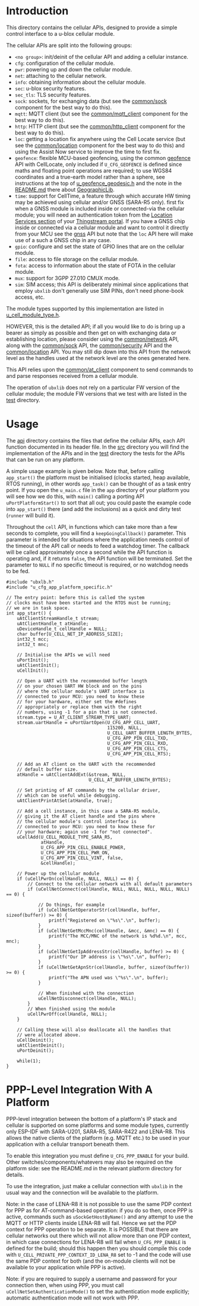 # Introduction
This directory contains the cellular APIs, designed to provide a simple control interface to a u-blox cellular module.

The cellular APIs are split into the following groups:

- `<no group>`: init/deinit of the cellular API and adding a cellular instance.
- `cfg`: configuration of the cellular module.
- `pwr`: powering up and down the cellular module.
- `net`: attaching to the cellular network.
- `info`: obtaining information about the cellular module.
- `sec`: u-blox security features.
- `sec_tls`: TLS security features.
- `sock`: sockets, for exchanging data (but see the [common/sock](/common/sock) component for the best way to do this).
- `mqtt`: MQTT client (but see the [common/mqtt_client](/common/mqtt_client) component for the best way to do this).
- `http`: HTTP client  (but see the [common/http_client](/common/http_client) component for the best way to do this).
- `loc`: getting a location fix anywhere using the Cell Locate service (but see the [common/location](/common/location) component for the best way to do this) and using the Assist Now service to improve the time to first fix.
- `geofence`: flexible MCU-based geofencing, using the common [geofence](/common/geofence/api/u_geofence.h) API with CellLocate, only included if `U_CFG_GEOFENCE` is defined since maths and floating point operations are required; to use WGS84 coordinates and a true-earth model rather than a sphere, see instructions at the top of [u_geofence_geodesic.h](/common/geofence/api/u_geofence_geodesic.h) and the note in the [README.md](/common/geofence) there about [GeographicLib](https://github.com/geographiclib).
- `time`: support for CellTime, a feature through which accurate HW timing may be achieved using cellular and/or GNSS (SARA-R5 only).
first fix when a GNSS module is included inside or connected-via the cellular module; you will need an authentication token from the [Location Services section](https://portal.thingstream.io/app/location-services) of your [Thingstream portal](https://portal.thingstream.io/app/dashboard). If you have a GNSS chip inside or connected via a cellular module and want to control it directly from your MCU see the [gnss](/gnss) API but note that the `loc` API here will make use of a such a GNSS chip in any case.
- `gpio`: configure and set the state of GPIO lines that are on the cellular module.
- `file`: access to file storage on the cellular module.
- `fota`: access to information about the state of FOTA in the cellular module.
- `mux`: support for 3GPP 27.010 CMUX mode.
- `sim`: SIM access; this API is deliberately minimal since applications that employ `ubxlib` don't generally use SIM PINs, don't need phone-book access, etc.

The module types supported by this implementation are listed in [u_cell_module_type.h](api/u_cell_module_type.h).

HOWEVER, this is the detailed API; if all you would like to do is bring up a bearer as simply as possible and then get on with exchanging data or establishing location, please consider using the [common/network](/common/network) API, along with the [common/sock](/common/sock) API, the [common/security](/common/security) API and the [common/location](/common/location) API.  You may still dip down into this API from the network level as the handles used at the network level are the ones generated here.

This API relies upon the [common/at_client](/common/at_client) component to send commands to and parse responses received from a cellular module.

The operation of `ubxlib` does not rely on a particular FW version of the cellular module; the module FW versions that we test with are listed in the [test](test) directory.

# Usage
The [api](api) directory contains the files that define the cellular APIs, each API function documented in its header file.  In the [src](src) directory you will find the implementation of the APIs and in the [test](test) directory the tests for the APIs that can be run on any platform.

A simple usage example is given below.  Note that, before calling `app_start()` the platform must be initialised (clocks started, heap available, RTOS running), in other words `app_task()` can be thought of as a task entry point.  If you open the `u_main.c` file in the `app` directory of your platform you will see how we do this, with `main()` calling a porting API `uPortPlatformStart()` to sort that all out; you could paste the example code into `app_start()` there (and add the inclusions) as a quick and dirty test (`runner` will build it).

Throughout the `cell` API, in functions which can take more than a few seconds to complete, you will find a `keepGoingCallback()` parameter.  This parameter is intended for situations where the application needs control of the timeout of the API call or needs to feed a watchdog timer.  The callback will be called approximately once a second while the API function is operating and, if it returns `false`, the API function will be terminated.  Set the parameter to `NULL` if no specific timeout is required, or no watchdog needs to be fed.

```
#include "ubxlb.h"
#include "u_cfg_app_platform_specific.h"

// The entry point: before this is called the system
// clocks must have been started and the RTOS must be running;
// we are in task space.
int app_start() {
    uAtClientStreamHandle_t stream;
    uAtClientHandle_t atHandle;
    uDeviceHandle_t cellHandle = NULL;
    char buffer[U_CELL_NET_IP_ADDRESS_SIZE];
    int32_t mcc;
    int32_t mnc;

    // Initialise the APIs we will need
    uPortInit();
    uAtClientInit();
    uCellInit();

    // Open a UART with the recommended buffer length
    // on your chosen UART HW block and on the pins
    // where the cellular module's UART interface is
    // connected to your MCU: you need to know these
    // for your hardware, either set the #defines
    // appropriately or replace them with the right
    // numbers, using -1 for a pin that is not connected.
    stream.type = U_AT_CLIENT_STREAM_TYPE_UART;
    stream.uartHandle = uPortUartOpen(U_CFG_APP_CELL_UART,
                                      115200, NULL,
                                      U_CELL_UART_BUFFER_LENGTH_BYTES,
                                      U_CFG_APP_PIN_CELL_TXD,
                                      U_CFG_APP_PIN_CELL_RXD,
                                      U_CFG_APP_PIN_CELL_CTS,
                                      U_CFG_APP_PIN_CELL_RTS);

    // Add an AT client on the UART with the recommended
    // default buffer size.
    atHandle = uAtClientAddExt(&stream, NULL,
                               U_CELL_AT_BUFFER_LENGTH_BYTES);

    // Set printing of AT commands by the cellular driver,
    // which can be useful while debugging.
    uAtClientPrintAtSet(atHandle, true);

    // Add a cell instance, in this case a SARA-R5 module,
    // giving it the AT client handle and the pins where
    // the cellular module's control interface is 
    // connected to your MCU: you need to know these for
    // your hardware; again use -1 for "not connected".
    uCellAdd(U_CELL_MODULE_TYPE_SARA_R5,
             atHandle,
             U_CFG_APP_PIN_CELL_ENABLE_POWER,
             U_CFG_APP_PIN_CELL_PWR_ON,
             U_CFG_APP_PIN_CELL_VINT, false,
             &cellHandle);

    // Power up the cellular module
    if (uCellPwrOn(cellHandle, NULL, NULL) == 0) {
        // Connect to the cellular network with all default parameters
        if (uCellNetConnect(cellHandle, NULL, NULL, NULL, NULL, NULL) == 0) {

            // Do things, for example
            if (uCellNetGetOperatorStr(cellHandle, buffer, sizeof(buffer)) >= 0) {
                printf("Registered on \"%s\".\n", buffer);
            }
            if (uCellNetGetMccMnc(cellHandle, &mcc, &mnc) == 0) {
                printf("The MCC/MNC of the network is %d%d.\n", mcc, mnc);
            }
            if (uCellNetGetIpAddressStr(cellHandle, buffer) >= 0) {
                printf("Our IP address is \"%s\".\n", buffer);
            }
            if (uCellNetGetApnStr(cellHandle, buffer, sizeof(buffer)) >= 0) {
                printf("The APN used was \"%s\".\n", buffer);
            }

            // When finished with the connection
            uCellNetDisconnect(cellHandle, NULL);
        }
        // When finished using the module
        uCellPwrOff(cellHandle, NULL);
    }

    // Calling these will also deallocate all the handles that
    // were allocated above.
    uCellDeinit();
    uAtClientDeinit();
    uPortDeinit();

    while(1);
}
```

# PPP-Level Integration With A Platform
PPP-level integration between the bottom of a platform's IP stack and cellular is supported on some platforms and some module types, currently only ESP-IDF with SARA-U201, SARA-R5, SARA-R422 and LENA-R8.  This allows the native clients of the platform (e.g. MQTT etc.) to be used in your application with a cellular transport beneath them.

To enable this integration you must define `U_CFG_PPP_ENABLE` for your build.  Other switches/components/whatevers may also be required on the platform side: see the README.md in the relevant platform directory for details.

To use the integration, just make a cellular connection with `ubxlib` in the usual way and the connection will be available to the platform.

Note: in the case of LENA-R8 it is not possible to use the same PDP context for PPP as for AT-command-based operation: if you do so then, once PPP is active, commands such as `uSockGetHostByName()` and any attempt to use the MQTT or HTTP clients inside LENA-R8 will fail.  Hence we set the PDP context for PPP operation to be separate.  It is POSSIBLE that there are cellular networks out there which will not allow more than one PDP context, in which case connections for LENA-R8 will fail when `U_CFG_PPP_ENABLE` is defined for the build; should this happen then you should compile this code with `U_CELL_PRIVATE_PPP_CONTEXT_ID_LENA_R8` set to -1 and the code will use the same PDP context for both (and the on-module clients will not be available to your application while PPP is active).

Note: if you are required to supply a username and password for your connection then, when using PPP, you must call `uCellNetSetAuthenticationMode()` to set the authentication mode explicitly; automatic authentication mode will not work with PPP.